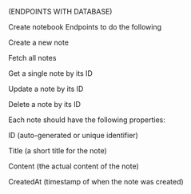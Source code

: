 (ENDPOINTS WITH DATABASE)

Create notebook Endpoints to do the following

Create a new note

Fetch all notes

Get a single note by its ID

Update a note by its ID

Delete a note by its ID

Each note should have the following properties:

ID (auto-generated or unique identifier)

Title (a short title for the note)

Content (the actual content of the note)

CreatedAt (timestamp of when the note was created)
